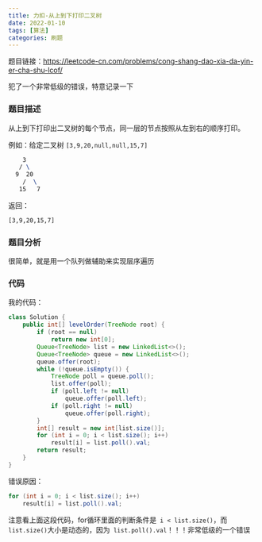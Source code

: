 ```yaml
---
title: 力扣-从上到下打印二叉树
date: 2022-01-10
tags: [算法]
categories: 刷题
---
```


题目链接：https://leetcode-cn.com/problems/cong-shang-dao-xia-da-yin-er-cha-shu-lcof/

犯了一个非常低级的错误，特意记录一下

### 题目描述

从上到下打印出二叉树的每个节点，同一层的节点按照从左到右的顺序打印。

例如：给定二叉树 `[3,9,20,null,null,15,7]`

```tex
    3
   / \
  9  20
    /  \
   15   7
```

返回：

```tex
[3,9,20,15,7]
```



### 题目分析

很简单，就是用一个队列做辅助来实现层序遍历



### 代码

我的代码：

```java
class Solution {
    public int[] levelOrder(TreeNode root) {
        if (root == null)
            return new int[0];
        Queue<TreeNode> list = new LinkedList<>();
        Queue<TreeNode> queue = new LinkedList<>();
        queue.offer(root);
        while (!queue.isEmpty()) {
            TreeNode poll = queue.poll();
            list.offer(poll);
            if (poll.left != null)
                queue.offer(poll.left);
            if (poll.right != null)
                queue.offer(poll.right);
        }
        int[] result = new int[list.size()];
        for (int i = 0; i < list.size(); i++)
            result[i] = list.poll().val;
        return result;
    }
}
```

错误原因：

```java
for (int i = 0; i < list.size(); i++)
  	result[i] = list.poll().val;
```

注意看上面这段代码，for循环里面的判断条件是` i < list.size()`，而` list.size()`大小是动态的，因为` list.poll().val`！！！非常低级的一个错误



